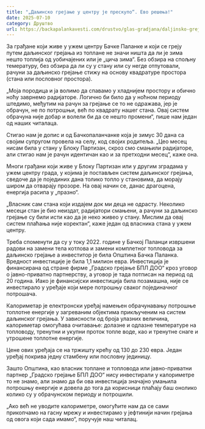 ```yaml
---
title: "„Даљинско грејање у центру је прескупо“. Ево решења!"
date: 2025-07-10
category: Друштво
url: https://backapalankavesti.com/drustvo/glas-gradjana/daljinsko-grejanje-u-centru-je-preskupo-evo-resenja/
---
```


За грађане који живе у ужем центру Бачке Паланке и који се греју путем даљинског грејања из топлане не значи ништа да ли је зима нешто топлија од уобичајених или је „цича зима“. Без обзира на спољну темературу, без обзира да ли су у стану или су негде отпутовали, рачуни за даљинско грејање стижу на основу квадратуре простора (стана или пословног простора).

„Моја породица и ја волимо да спавамо у хладнијем простору и обично ноћу заврнемо радијаторе. Логично би било да у ноћном периоду штедимо, међутим на рачун за грејање се то не одражава, јер је обрачун, не по потрошњи, већ по квадрату нашег стана. Овај систем обрачуна није добар и волели би да се нешто промени“, пише нам један од наших читалаца.

Стигао нам је допис и од Бачкопаланчанке која је зимус 30 дана са својим супругом провела на селу, код својих родитеља. „Цео месец нисам била у стану у Блоку Партизан, скроз смо смањили радијаторе, али стигао нам је рачун идентичан као и за претходни месец“, каже она.

Многи грађани који живе у Блоку Партизан или у другим зградама у ужем центру града, у којима је постављен систем даљинског грејања, сведоче да је појединих дана толико топло у становима, да морају широм да отварају прозоре. На овај начин се, данас драгоцена, енергија расипа у „празно“.

„Власник сам стана који издајем док ми деца не одрасту. Неколико месеци стан је био неиздат, радијатори смањени, а рачуни за даљинско грејање су били исти као да је неко живео у стану. Мислим да овај систем плаћања није коректан“, каже један од власника стана у ужем центру.

Треба споменути да су у току 2022. године у Бачкој Паланци извршени радови на замени тела котлова и замени комплетног топловода за даљинско грејање а инвеститор је била Општина Бачка Паланка. Вредност инвестиције је била 1,1 милион евра. Инвестиција је финансирана од стране фирме „Градско грејање БПЛ ДОО“ кроз уговор о јавно-приватно партнерству, а уговор је тада потписан на период од 20 година. Иако је финансијски инвестиција била позамашна, није се инвестирало у уређаје који мере потрошњу сваког појединачног потрошача.

Калориметар је електронски уређај намењен обрачунавању потрошње топлотне енергије у загреваним објектима прикљученим на систем даљинског грејања. У зависности од броја улазних величина, калориметар омогућава очитавање: долазне и одлазне температуре на топловоду, тренутни и укупни проток топле воде, као и тренутне снаге и утрошене топлотне енергије.

Цене ових уређаја се на тржишту крећу од 130 до 230 евра. Један уређај покрива једну стамбену или пословну јединицу.

Зашто Општина, као власник топлане и топловода или јавно-приватни партнер „Градско грејање БПЛ ДОО“ нису инвестирали у калориметре то не знамо, али знамо да би ова инвестиција значајно умањила потрошњу енергије и довела до тога да корисници плаћају баш онолико колико су у обрачунском периоду и потрошили.

„Ако већ не уводите калориметре, омогућите нам да се сами прикопчамо на гасну мрежу и инвестирамо у јефтинији начин грејања од овога који сада имамо“, поручује наш читалац.
